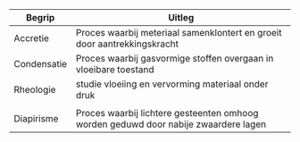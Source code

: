 | Begrip         | Uitleg                                                                              |
| -------------- | ----------------------------------------------------------------------------------- |
| Accretie       | Proces waarbij meteriaal samenklontert en groeit door aantrekkingskracht            |
| Condensatie    | Proces waarbij gasvormige stoffen overgaan in vloeibare toestand                    |
| Rheologie      | studie vloeiing en vervorming materiaal onder druk                                  |
|                |                                                                                     |
| Diapirisme<br> | Proces waarbij lichtere gesteenten omhoog worden geduwd door nabije zwaardere lagen |
